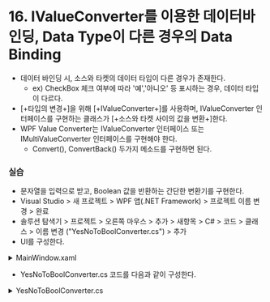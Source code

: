 # 16. IValueConverter를 이용한 데이터바인딩, Data Type이 다른 경우의 Data Binding

- 데이터 바인딩 시, 소스와 타켓의 데이터 타입이 다른 경우가 존재한다.
  - ex) CheckBox 체크 여부에 따라 '예','아니오' 등 표시하는 경우, 데이터 타입이 다르다.
- [+타입의 변경+]을 위해 [+IValueConverter+]를 사용하며, IValueConverter 인터페이스를 구현하는 클래스가 [+소스와 타켓 사이의 값을 변환+]한다.
- WPF Value Converter는 IValueConverter 인터페이스 또는 IMultiValueConverter 인터페이스를 구현해야 한다.
  - Convert(), ConvertBack() 두가지 메소드를 구현하면 된다.


### 실습

- 문자열을 입력으로 받고, Boolean 값을 반환하는 간단한 변환기를 구현한다.
- Visual Studio > 새 프로젝트 > WPF 앱(.NET Framework) > 프로젝트 이름 변경 > 완료
- 솔루션 탐색기 > 프로젝트 > 오른쪽 마우스 > 추가 > 새항목 > C# > 코드 > 클래스 > 이름 변경 ("YesNoToBoolConverter.cs") > 추가
- UI를 구성한다.
<details><summary>MainWindow.xaml</summary>

```cs
<Window x:Class="_16.wpfIValueConverter.MainWindow"
        xmlns="http://schemas.microsoft.com/winfx/2006/xaml/presentation"
        xmlns:x="http://schemas.microsoft.com/winfx/2006/xaml"
        xmlns:d="http://schemas.microsoft.com/expression/blend/2008"
        xmlns:mc="http://schemas.openxmlformats.org/markup-compatibility/2006"
        xmlns:local="clr-namespace:_16.wpfIValueConverter"
        mc:Ignorable="d"
        Title="MainWindow" Height="450" Width="800">
    <Window.Resources>
        <local:YesNoToBoolConverter x:Key="converter" />
    </Window.Resources>
    <StackPanel>
        <TextBox Name="txtValue" Text="YES"/>
        <WrapPanel>
            <TextBlock Text="Current Value : "/>
            <TextBlock Text="{Binding ElementName=txtValue, Path=Text, Converter={StaticResource converter}}"/>
        </WrapPanel>
        <CheckBox Content="YES"  IsChecked="{Binding ElementName=txtValue, Path=Text, Converter={StaticResource converter}}" />
    </StackPanel>
</Window>
```
</details>

- YesNoToBoolConverter.cs 코드를 다음과 같이 구성한다.
<details><summary>YesNoToBoolConverter.cs</summary>

```cs
using System;
using System.Globalization;
using System.Windows.Data;

namespace _16.wpfIValueConverter
{
    // 데이터 바인딩은 기본 양방향이므로 양방향에 대한 함수 각각 존재

    internal class YesNoToBoolConverter : IValueConverter
    {
        // 소스 값이 타켓에 바인딩 되는 경우 호출 (TextBox -> TextBlock, TextBox -> CheckBox)
        public object Convert(object value, Type targetType, object parameter, CultureInfo culture)
        {
            switch (value.ToString().ToUpper())
            {
                case "YES": return true;
                case "NO": return false;
            }

            return false;
        }

        // 타겟 값이 역으로 소스에 바인딩 될 때 호출 (CheckBox -> TextBox)
        // 체크박스를 체그하거나 해제하였을 때
        public object ConvertBack(object value, Type targetType, object parameter, CultureInfo culture)
        {
            if (value is bool)
            {
                if ((bool)value) return "YES";
                else return "NO";
            }

            return "NO";
        }

    }
}
```
</details>